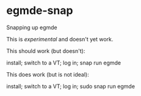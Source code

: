 # egmde-snap
Snapping up egmde

This is *experimental* and doesn't yet work.

This should work (but doesn't):

install; switch to a VT; log in; snap run egmde

This does work (but is not ideal):

install; switch to a VT; log in; sudo snap run egmde
